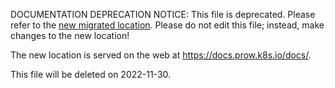 DOCUMENTATION DEPRECATION NOTICE: This file is deprecated. Please refer to the
[new migrated
location](https://docs.prow.k8s.io/docs/spyglass/write-a-lens/).
Please do not edit this file; instead, make changes to the new location!

The new location is served on the web at
https://docs.prow.k8s.io/docs/.

This file will be deleted on 2022-11-30.

